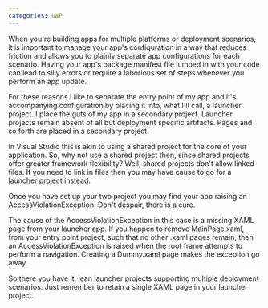 ```yaml
---
categories: UWP
---
```


When you're building apps for multiple platforms or deployment scenarios, it is important to manage your app's configuration in a way that reduces friction and allows you to plainly separate app configurations for each scenario. Having your app's package manifest file lumped in with your code can lead to silly errors or require a laborious set of steps whenever you perform an app update.

For these reasons I like to separate the entry point of my app and it's accompanying configuration by placing it into, what I'll call, a launcher project. I place the guts of my app in a secondary project. Launcher projects remain absent of all but deployment specific artifacts. Pages and so forth are placed in a secondary project.

In Visual Studio this is akin to using a shared project for the core of your application. So, why not use a shared project then, since shared projects offer greater framework flexibility? Well, shared projects don't allow linked files. If you need to link in files then you may have cause to go for a launcher project instead.

Once you have set up your two project you may find your app raising an AccessViolationException. Don't despair, there is a cure.

The cause of the AccessViolationException in this case is a missing XAML page from your launcher app. If you happen to remove MainPage.xaml, from your entry point project, such that no other .xaml pages remain, then an AccessViolationException is raised when the root frame attempts to perform a navigation. Creating a Dummy.xaml page makes the exception go away.

So there you have it: lean launcher projects supporting multiple deployment scenarios. Just remember to retain a single XAML page in your launcher project.